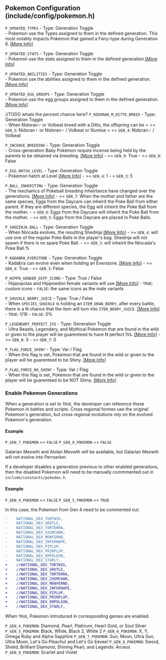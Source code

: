## Pokemon Configuration (include/config/pokemon.h)

`P_UPDATED_TYPES` - Type: Generation Toggle  
	- Pokemon use the Types assigned to them in the defined generation. This most notably impacts Pokemon that gained a Fairy-type during Generation 6. [\[More Info\]](https://bulbapedia.bulbagarden.net/wiki/) 

`P_UPDATED_STATS` - Type: Generation Toggle  
    - Pokemon use the stats assigned to them in the defined generation.[\[More Info\]](https://bulbapedia.bulbagarden.net/wiki/) 

`P_UPDATED_ABILITIES` - Type: Generation Toggle  
    - Pokemon use the abilities assigned to them in the defined generation.[\[More Info\]](https://bulbapedia.bulbagarden.net/wiki/) 

`P_UPDATED_EGG_GROUPS` - Type: Generation Toggle  
    - Pokemon use the egg groups assigned to them in the defined generation.[\[More Info\]](https://bulbapedia.bulbagarden.net/wiki/) 


//TODO whats the percent chance here?
`P_NIDORAN_M_DITTO_BREED` - Type: Generation Toggle  
    - When Nidoran♂ or Volbeat breed with a Ditto, the offspring can be
        = >= `GEN_5`: Nidoran♀ or Nidoran♂ / Volbeat or Illumise
        = <= `GEN_4`: Nidoran♂ / Volbeat

`P_INCENSE_BREEDING` - Type: Generation Toggle  
	- Cross-generation Baby Pokémon require Incense being held by the parents to be obtained via breeding. [\[More Info\]](https://bulbapedia.bulbagarden.net/wiki/) 
        - >= `GEN_9`: True
        - <= `GEN_8`: False

`P_EGG_HATCH_LEVEL` - Type: Generation Toggle  
	- Pokemon hatch at Level [\[More Info\]](https://bulbapedia.bulbagarden.net/wiki/) 
        - >= `GEN_4`: 1
        - = `GEN_3`: 5

`P_BALL_INHERITING` - Type: Generation Toggle  
    - The mechanics of Pokeball breeding inheirtance have changed over the generations. [\[More Info\]](https://bulbapedia.bulbagarden.net/wiki/) 
        - >= `GEN_7`: When the mother and father are the same species, Eggs from the Daycare can inheirit the Poke Ball from either parent. If they are different species, the Egg will inheirit the Poke Ball from the mother.
        - = `GEN_6`: Eggs from the Daycare will inheirit the Poke Ball from the mother.
        - <= `GEN_5`: Eggs from the Daycare are placed in Poke Balls.


`P_SHEDINJA_BALL` - Type: Generation Toggle  
    - When Nincada evolves, the resulting Shedinja [\[More Info\]](https://bulbapedia.bulbagarden.net/wiki/) 
        - >= `GEN_4`: will use one of the regular Poke Balls in the player's bag. Shedinja will not spawn if there is no spare Poke Ball.
        - <= `GEN_3`: will inheirit the Nincada's Poke Ball.%

`P_KADABRA_EVERSTONE` - Type: Generation Toggle  
	- Kadabra can evolve even when holding an Everstone. [\[More Info\]](https://bulbapedia.bulbagarden.net/wiki/) 
        - >= `GEN_4`: True
        - <= `GEN_3`: False

`P_HIPPO_GENDER_DIFF_ICONS` - Type: True / False        
	- Hippopotas and Hippowdon female variants will use [\[More Info\]](https://bulbapedia.bulbagarden.net/wiki/) 
        - `TRUE`: custom icons
        - `FALSE`: the same icons as the male variants 

`P_SHUCKLE_BERRY_JUICE` - Type: True / False        
    - When `SPECIES_SHUCKLE` is holding an `ITEM_ORAN_BERRY`, after every battle, there is a N chance that the item will turn into `ITEM_BERRY_JUICE`. [\[More Info\]](https://bulbapedia.bulbagarden.net/wiki/) 
        - `TRUE`: 1/16
        - `FALSE`: 0%

`P_LEGENDARY_PERFECT_IVS` - Type: Generation Toggle  
    - Ultra Beasts, Legendary, and Mythical Pokemon that are found in the wild or given to the player will be guarenteed to have N perfect IVs. [\[More Info\]](https://bulbapedia.bulbagarden.net/wiki/) 
        - >= `GEN_8`: 3
        - <= `GEN_7`: 0


`P_FLAG_FORCE_SHINY` - Type: Var / Flag     
    - When this flag is set, Pokemon that are found in the wild or given to the player will be guarenteed to be Shiny. [\[More Info\]](https://bulbapedia.bulbagarden.net/wiki/) 
	
`P_FLAG_FORCE_NO_SHINY` - Type: Var / Flag     
    - When this flag is set, Pokemon that are found in the wild or given to the player will be guarenteed to be NOT Shiny. [\[More Info\]](https://bulbapedia.bulbagarden.net/wiki/) 

### Enable Pokemon Generations

When a generation is set to `TRUE`, the developer can reference these Pokemon in battles and scripts. Cross regional formes use the original Pokemon's generation, but cross regional evolutions rely on the evolved Pokemon's generation.

#### Example

`P_GEN_7_POKEMON` == `FALSE`
`P_GEN_8_POKEMON` == `FALSE`

Galarian Meowth and Alolan Meowth will be available, but Galarian Meowth will not evolve into Perrserker.

If a developer disables a generation previous to other enabled generations, then the disabled Pokemon will need to be manually commmented out in `include/constants/pokedex.h`.

#### Example

`P_GEN_4_POKEMON` == `FALSE`
`P_GEN_5_POKEMON` == `TRUE`

In this case, the Pokemon from Gen 4 need to be commented out.

```diff
-    NATIONAL_DEX_TURTWIG,
-    NATIONAL_DEX_GROTLE,
-    NATIONAL_DEX_TORTERRA,
-    NATIONAL_DEX_CHIMCHAR,
-    NATIONAL_DEX_MONFERNO,
-    NATIONAL_DEX_INFERNAPE,
-    NATIONAL_DEX_PIPLUP,
-    NATIONAL_DEX_PRINPLUP,
-    NATIONAL_DEX_EMPOLEON,
-    NATIONAL_DEX_STARLY,
+    //NATIONAL_DEX_TURTWIG,
+    //NATIONAL_DEX_GROTLE,
+    //NATIONAL_DEX_TORTERRA,
+    //NATIONAL_DEX_CHIMCHAR,
+    //NATIONAL_DEX_MONFERNO,
+    //NATIONAL_DEX_INFERNAPE,
+    //NATIONAL_DEX_PIPLUP,
+    //NATIONAL_DEX_PRINPLUP,
+    //NATIONAL_DEX_EMPOLEON,
+    //NATIONAL_DEX_STARLY,
```

When `TRUE`, Pokemon introduced in corresponding games are enabled.

`P_GEN_4_POKEMON`: Diamond, Pearl, Platinum, Heart Gold, or Soul Silver
`P_GEN_5_POKEMON`: Black, White, Black 2, White 2
`P_GEN_6_POKEMON`: X, Y, Omega Ruby and Alpha Sapphire
`P_GEN_7_POKEMON`: Sun, Moon, Ultra Sun, Ultra Moon, Let's Go Pikachu! and Let's Go Eevee!
`P_GEN_8_POKEMON`: Sword, Shield, Brilliant Diamond, Shining Pearl, and Legends: Arceus
`P_GEN_9_POKEMON`: Scarlet and Violet
